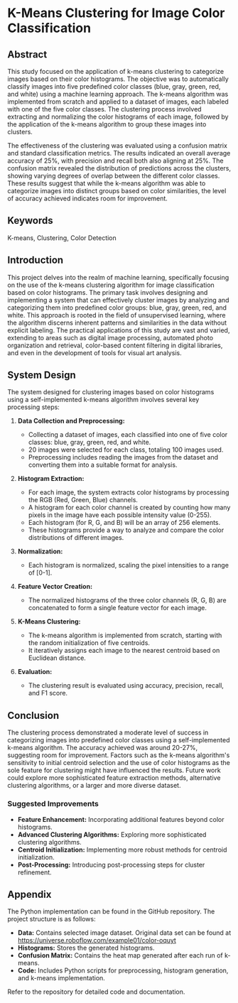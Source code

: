 # K-Means Clustering for Image Color Classification

## Abstract
This study focused on the application of k-means clustering to categorize images based on their color histograms. The objective was to automatically classify images into five predefined color classes (blue, gray, green, red, and white) using a machine learning approach. The k-means algorithm was implemented from scratch and applied to a dataset of images, each labeled with one of the five color classes. The clustering process involved extracting and normalizing the color histograms of each image, followed by the application of the k-means algorithm to group these images into clusters.

The effectiveness of the clustering was evaluated using a confusion matrix and standard classification metrics. The results indicated an overall average accuracy of 25%, with precision and recall both also aligning at 25%. The confusion matrix revealed the distribution of predictions across the clusters, showing varying degrees of overlap between the different color classes. These results suggest that while the k-means algorithm was able to categorize images into distinct groups based on color similarities, the level of accuracy achieved indicates room for improvement.

## Keywords
K-means, Clustering, Color Detection

## Introduction
This project delves into the realm of machine learning, specifically focusing on the use of the k-means clustering algorithm for image classification based on color histograms. The primary task involves designing and implementing a system that can effectively cluster images by analyzing and categorizing them into predefined color groups: blue, gray, green, red, and white. This approach is rooted in the field of unsupervised learning, where the algorithm discerns inherent patterns and similarities in the data without explicit labeling. The practical applications of this study are vast and varied, extending to areas such as digital image processing, automated photo organization and retrieval, color-based content filtering in digital libraries, and even in the development of tools for visual art analysis.

## System Design
The system designed for clustering images based on color histograms using a self-implemented k-means algorithm involves several key processing steps:

1. **Data Collection and Preprocessing:**
   - Collecting a dataset of images, each classified into one of five color classes: blue, gray, green, red, and white.
   - 20 images were selected for each class, totaling 100 images used.
   - Preprocessing includes reading the images from the dataset and converting them into a suitable format for analysis.

2. **Histogram Extraction:**
   - For each image, the system extracts color histograms by processing the RGB (Red, Green, Blue) channels.
   - A histogram for each color channel is created by counting how many pixels in the image have each possible intensity value (0-255).
   - Each histogram (for R, G, and B) will be an array of 256 elements.
   - These histograms provide a way to analyze and compare the color distributions of different images.

3. **Normalization:**
   - Each histogram is normalized, scaling the pixel intensities to a range of [0-1].

4. **Feature Vector Creation:**
   - The normalized histograms of the three color channels (R, G, B) are concatenated to form a single feature vector for each image.

5. **K-Means Clustering:**
   - The k-means algorithm is implemented from scratch, starting with the random initialization of five centroids.
   - It iteratively assigns each image to the nearest centroid based on Euclidean distance.

6. **Evaluation:**
   - The clustering result is evaluated using accuracy, precision, recall, and F1 score.

## Conclusion
The clustering process demonstrated a moderate level of success in categorizing images into predefined color classes using a self-implemented k-means algorithm. The accuracy achieved was around 20-27%, suggesting room for improvement. Factors such as the k-means algorithm's sensitivity to initial centroid selection and the use of color histograms as the sole feature for clustering might have influenced the results. Future work could explore more sophisticated feature extraction methods, alternative clustering algorithms, or a larger and more diverse dataset.

### Suggested Improvements
- **Feature Enhancement:** Incorporating additional features beyond color histograms.
- **Advanced Clustering Algorithms:** Exploring more sophisticated clustering algorithms.
- **Centroid Initialization:** Implementing more robust methods for centroid initialization.
- **Post-Processing:** Introducing post-processing steps for cluster refinement.

## Appendix
The Python implementation can be found in the GitHub repository. The project structure is as follows:

- **Data:** Contains selected image dataset. Original data set can be found at https://universe.roboflow.com/example01/color-oquyt
- **Histograms:** Stores the generated histograms.
- **Confusion Matrix:** Contains the heat map generated after each run of k-means.
- **Code:** Includes Python scripts for preprocessing, histogram generation, and k-means implementation.

Refer to the repository for detailed code and documentation.
